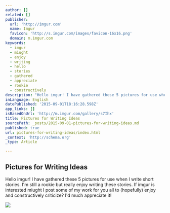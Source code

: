 ```yaml
---
author: []
related: []
publisher:
  url: 'http://imgur.com'
  name: Imgur
  favicon: 'http://s.imgur.com/images/favicon-16x16.png'
  domain: m.imgur.com
keywords:
  - imgur
  - miught
  - enjoy
  - writing
  - hello
  - stories
  - gathered
  - appreciate
  - rookie
  - constructively
description: "Hello imgur! I have gathered these 5 pictures for use when I write short stories. I'm still a rookie but really enjoy writing these stories. If imgur is interested miught I post some of my work for you all to (hopefully) enjoy and constructively criticize? I'd much appreciate it!"
inLanguage: English
datePublished: '2015-09-01T18:16:28.598Z'
app_links: []
isBasedOnUrl: 'http://m.imgur.com/gallery/s7Ihx'
title: Pictures for Writing Ideas
sourcePath: _posts/2015-09-01-pictures-for-writing-ideas.md
published: true
url: pictures-for-writing-ideas/index.html
_context: 'http://schema.org'
_type: Article

---
```

<article style=""><h1>Pictures for Writing Ideas</h1><p>Hello imgur! I have gathered these 5 pictures for use when I write short stories. I'm still a rookie but really enjoy writing these stories. If imgur is interested miught I post some of my work for you all to (hopefully) enjoy and constructively criticize? I'd much appreciate it!</p><img src="http://i.imgur.com/snirnKy.png" /></article>
